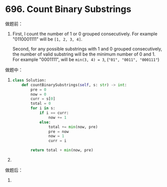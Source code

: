 # 696. Count Binary Substrings

做题前：

1. First, I count the number of 1 or 0 grouped consecutively.
   For example "0110001111" will be `[1, 2, 3, 4]`.

   

   Second, for any possible substrings with 1 and 0 grouped consecutively, the number of valid substring will be the minimum number of 0 and 1.
   For example "0001111", will be `min(3, 4) = 3`, (`"01", "0011", "000111"`)



做题中：

1. ```python
   class Solution:
       def countBinarySubstrings(self, s: str) -> int:
           pre = 0
           now = 0
           curr = s[0]
           total = 0
           for i in s:
               if i == curr:
                   now += 1
               else:
                   total += min(now, pre)
                   pre = now
                   now = 1
                   curr = i
                   
           return total + min(now, pre)
   ```

1. 



做题后：

1. 

